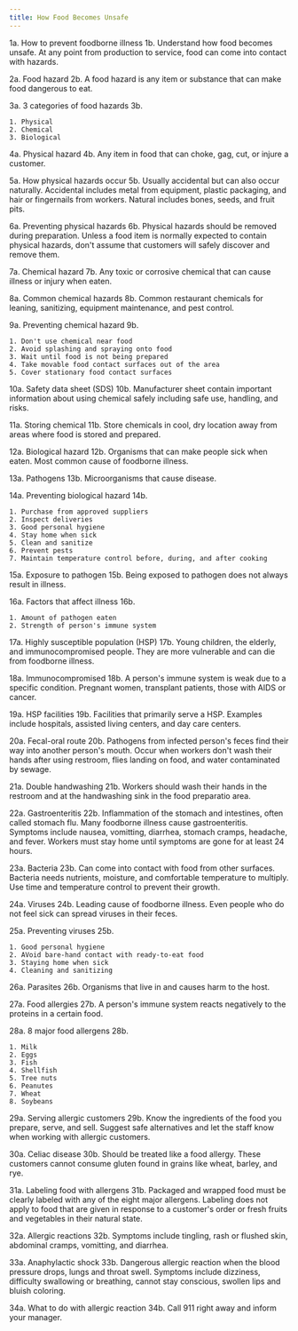 ```yaml
---
title: How Food Becomes Unsafe
---
```


1a. How to prevent foodborne illness
1b. Understand how food becomes unsafe. At any point from production to service, food can come into contact with hazards.

2a. Food hazard
2b. A food hazard is any item or substance that can make food dangerous to eat. 

3a. 3 categories of food hazards
3b.
```
1. Physical
2. Chemical
3. Biological
```

4a. Physical hazard
4b. Any item in food that can choke, gag, cut, or injure a customer.

5a. How physical hazards occur
5b. Usually accidental but can also occur naturally. Accidental includes metal from equipment, plastic packaging, and hair or fingernails from workers. Natural includes bones, seeds, and fruit pits.

6a. Preventing physical hazards
6b. Physical hazards should be removed during preparation. Unless a food item is normally expected to contain physical hazards, don't assume that customers will safely discover and remove them.

7a. Chemical hazard
7b. Any toxic or corrosive chemical that can cause illness or injury when eaten.

8a. Common chemical hazards
8b. Common restaurant chemicals for leaning, sanitizing, equipment maintenance, and pest control.

9a. Preventing chemical hazard
9b.
```
1. Don't use chemical near food
2. Avoid splashing and spraying onto food
3. Wait until food is not being prepared
4. Take movable food contact surfaces out of the area
5. Cover stationary food contact surfaces
```

10a. Safety data sheet (SDS)
10b. Manufacturer sheet contain important information about using chemical safely including safe use, handling, and risks.

11a. Storing chemical
11b. Store chemicals in cool, dry location away from areas where food is stored and prepared.

12a. Biological hazard
12b. Organisms that can make people sick when eaten. Most common cause of foodborne illness.

13a. Pathogens
13b. Microorganisms that cause disease.

14a. Preventing biological hazard
14b.
```
1. Purchase from approved suppliers
2. Inspect deliveries
3. Good personal hygiene
4. Stay home when sick
5. Clean and sanitize
6. Prevent pests
7. Maintain temperature control before, during, and after cooking
```

15a. Exposure to pathogen
15b. Being exposed to pathogen does not always result in illness.

16a. Factors that affect illness
16b.
```
1. Amount of pathogen eaten
2. Strength of person's immune system
```

17a. Highly susceptible population (HSP)
17b. Young children, the elderly, and immunocompromised people. They are more vulnerable and can die from foodborne illness. 

18a. Immunocompromised
18b. A person's immune system is weak due to a specific condition. Pregnant women, transplant patients, those with AIDS or cancer.

19a. HSP facilities
19b. Facilities that primarily serve a HSP. Examples include hospitals, assisted living centers, and day care centers.

20a. Fecal-oral route
20b. Pathogens from infected person's feces find their way into another person's mouth. Occur when workers don't wash their hands after using restroom, flies landing on food, and water contaminated by sewage.

21a. Double handwashing
21b. Workers should wash their hands in the restroom and at the handwashing sink in the food preparatio area.

22a. Gastroenteritis
22b. Inflammation of the stomach and intestines, often called stomach flu. Many foodborne illness cause gastroenteritis. Symptoms include nausea, vomitting, diarrhea, stomach cramps, headache, and fever. Workers must stay home until symptoms are gone for at least 24 hours.

23a. Bacteria
23b. Can come into contact with food from other surfaces. Bacteria needs nutrients, moisture, and comfortable temperature to multiply. Use time and temperature control to prevent their growth. 

24a. Viruses
24b. Leading cause of foodborne illness. Even people who do not feel sick can spread viruses in their feces.

25a. Preventing viruses
25b.
```
1. Good personal hygiene
2. AVoid bare-hand contact with ready-to-eat food
3. Staying home when sick
4. Cleaning and sanitizing
```

26a. Parasites
26b. Organisms that live in and causes harm to the host.

27a. Food allergies
27b. A person's immune system reacts negatively to the proteins in a certain food.

28a. 8 major food allergens
28b.
```
1. Milk
2. Eggs
3. Fish
4. Shellfish
5. Tree nuts
6. Peanutes
7. Wheat
8. Soybeans
```

29a. Serving allergic customers
29b. Know the ingredients of the food you prepare, serve, and sell. Suggest safe alternatives and let the staff know when working with allergic customers.

30a. Celiac disease
30b. Should be treated like a food allergy. These customers cannot consume gluten found in grains like wheat, barley, and rye.

31a. Labeling food with allergens
31b. Packaged and wrapped food must be clearly labeled with any of the eight major allergens. Labeling does not apply to food that are given in response to a customer's order or fresh fruits and vegetables in their natural state.

32a. Allergic reactions
32b. Symptoms include tingling, rash or flushed skin, abdominal cramps, vomitting, and diarrhea.

33a. Anaphylactic shock
33b. Dangerous allergic reaction when the blood pressure drops, lungs and throat swell. Symptoms include dizziness, difficulty swallowing or breathing, cannot stay conscious, swollen lips and bluish coloring.

34a. What to do with allergic reaction
34b. Call 911 right away and inform your manager.